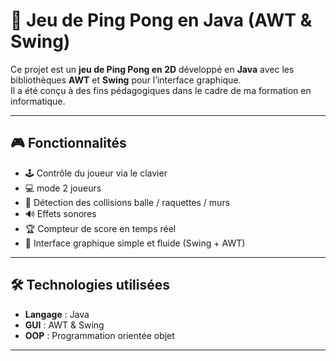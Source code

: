 # 🏓 Jeu de Ping Pong en Java (AWT & Swing)

Ce projet est un **jeu de Ping Pong en 2D** développé en **Java** avec les bibliothèques **AWT** et **Swing** pour l’interface graphique.  
Il a été conçu à des fins pédagogiques dans le cadre de ma formation en informatique.

---

## 🎮 Fonctionnalités

- 🕹️ Contrôle du joueur via le clavier
- 💻 mode 2 joueurs
- 🧠 Détection des collisions balle / raquettes / murs
- 🔊 Effets sonores 
- 🏆 Compteur de score en temps réel
- 🎨 Interface graphique simple et fluide (Swing + AWT)

---

## 🛠️ Technologies utilisées

- **Langage** : Java
- **GUI** : AWT & Swing
- **OOP** : Programmation orientée objet

---
